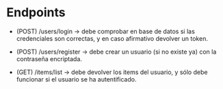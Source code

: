 # Endpoints

- (POST) /users/login -> debe comprobar en base de datos si las credenciales son correctas, y en caso afirmativo devolver un token.

- (POST) /users/register -> debe crear un usuario (si no existe ya) con la contraseña encriptada.

- (GET) /items/list -> debe devolver los items del usuario, y sólo debe funcionar si el usuario se ha autentificado.

